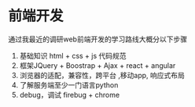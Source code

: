 # 前端开发 #
通过我最近的调研web前端开发的学习路线大概分以下步骤
1. 基础知识 html + css + js 代码规范
2. 框架JQuery + Boostrap + Ajax + react + angular
3. 浏览器的适配，兼容性，跨平台 ,移动app, 响应式布局
4. 了解服务端至少一门语言python
5. debug，调试 firebug + chrome